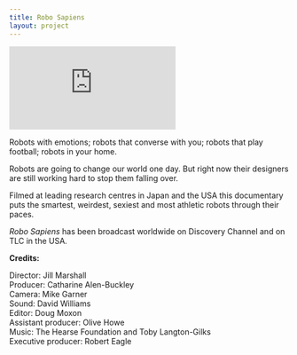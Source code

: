```yaml
---
title: Robo Sapiens
layout: project
---
```


<div class='video-container'>
<iframe class='video' src="https://player.vimeo.com/video/352011955?byline=0&portrait=0" frameborder="0" allow="autoplay; fullscreen" allowfullscreen></iframe>
</div>

Robots with emotions; robots that converse with you; robots that play football; robots in your home.

Robots are going to change our world one day. But right now their designers are still working hard to stop them falling over.

Filmed at leading research centres in Japan and the USA this documentary puts the smartest, weirdest, sexiest and most athletic robots through their paces.

_Robo Sapiens_ has been broadcast worldwide on Discovery Channel and on TLC in the USA.

**Credits:**

Director: Jill Marshall<br>
Producer: Catharine Alen-Buckley<br>
Camera: Mike Garner<br>
Sound: David Williams<br>
Editor: Doug Moxon<br>
Assistant producer: Olive Howe<br>
Music: The Hearse Foundation and Toby Langton-Gilks<br>
Executive producer: Robert Eagle
